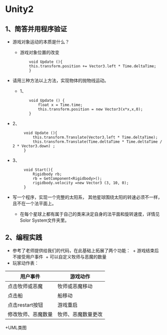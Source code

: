 # Unity2
## 1、简答并用程序验证
+ 游戏对象运动的本质是什么？

  + 游戏对象位置的改变

            void Update (){
            this.transform.position += Vector3.left * Time.deltaTime;
            }

+ 请用三种方法以上方法，实现物体的抛物线运动。

  + 1、
  
            void Update () {
                float x = Time.time;
                this.transform.position = new Vector3(x*x,x,0);
	        }
 + 2、

            void Update (){
                this.transform.Translate(Vector3.left * Time.deltaTime);
                this.transform.Translate(Time.deltaTime * Time.deltaTime / 2 * Vector3.down) ;
            }
        
 + 3、
  
            void Start(){
                Rigidbody rb;
                rb = GetComponent<Rigidbody>();
                rigidbody.velocity =new Vector3 (3, 10, 0);
            }


+ 写一个程序，实现一个完整的太阳系， 其他星球围绕太阳的转速必须不一样，且不在一个法平面上。

    + 在每个星球上都有属于自己的类来决定自身的法平面和旋转速度，详情见Solor System文件夹里。

## 2、编程实践
+ 参考了老师提供给我们的代码，在此基础上拓展了两个功能：
  + 游戏结束后不接受用户事件
  + 可以自定义牧师与恶魔的数量
  
+ 玩家动作表：

|用户事件|游戏动作|
|---|---|
|点击牧师或恶魔|牧师或恶魔移动|
|点击船|船移动|
|点击restart按钮|游戏重启|
|修改牧师、恶魔数量|牧师、恶魔数量更改|

+UML类图

